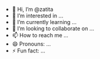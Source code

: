 - 👋 Hi, I’m @zatita
- 👀 I’m interested in ...
- 🌱 I’m currently learning ...
- 💞️ I’m looking to collaborate on ...
- 📫 How to reach me ...
- 😄 Pronouns: ...
- ⚡ Fun fact: ...

<!---
zatita/zatita is a ✨ special ✨ repository because its `README.md` (this file) appears on your GitHub profile.
You can click the Preview link to take a look at your changes.
--->
